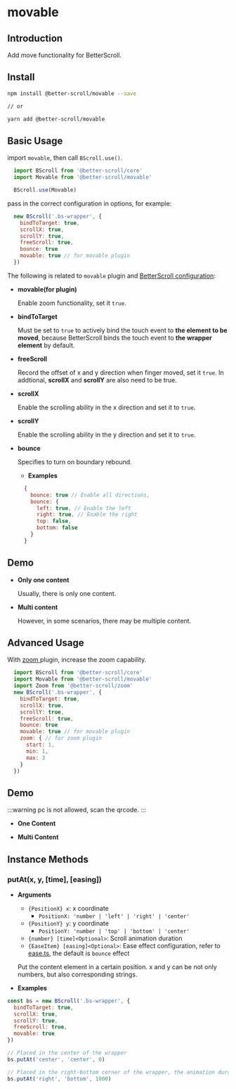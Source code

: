 # movable

## Introduction

Add move functionality for BetterScroll.

## Install

```bash
npm install @better-scroll/movable --save

// or

yarn add @better-scroll/movable
```

## Basic Usage

import `movable`, then call `BScroll.use()`.

```js
  import BScroll from '@better-scroll/core'
  import Movable from '@better-scroll/movable'

  BScroll.use(Movable)
```

pass in the correct configuration in options, for example:

```js
  new BScroll('.bs-wrapper', {
    bindToTarget: true,
    scrollX: true,
    scrollY: true,
    freeScroll: true,
    bounce: true
    movable: true // for movable plugin
  })
```

The following is related to `movable` plugin and [BetterScroll configuration](../guide/base-scroll-options.html):

- **movable(for plugin)**

  Enable zoom functionality, set it `true`.

- **bindToTarget**

  Must be set to `true` to actively bind the touch event to **the element to be moved**, because BetterScroll binds the touch event to **the wrapper element** by default.

- **freeScroll**

  Record the offset of x and y direction when finger moved, set it `true`. In addtional, **scrollX** and **scrollY** are also need to be true.

- **scrollX**

  Enable the scrolling ability in the x direction and set it to `true`.

- **scrollY**

  Enable the scrolling ability in the y direction and set it to `true`.

- **bounce**

  Specifies to turn on boundary rebound.

  - **Examples**

  ```js
    {
      bounce: true // Enable all directions,
      bounce: {
        left: true, // Enable the left
        right: true, // Enable the right
        top: false,
        bottom: false
      }
    }
  ```
## Demo

  - **Only one content**

    Usually, there is only one content.

    <demo qrcode-url="movable/default" :render-code="true">
      <template slot="code-template">
        <<< @/examples/vue/components/movable/default.vue?template
      </template>
      <template slot="code-script">
        <<< @/examples/vue/components/movable/default.vue?script
      </template>
      <template slot="code-style">
        <<< @/examples/vue/components/movable/default.vue?style
      </template>
      <movable-default slot="demo"></movable-default>
    </demo>

  - **Multi content**

    However, in some scenarios, there may be multiple content.

    <demo qrcode-url="movable/multi-content">
      <template slot="code-template">
        <<< @/examples/vue/components/movable/multi-content.vue?template
      </template>
      <template slot="code-script">
        <<< @/examples/vue/components/movable/multi-content.vue?script
      </template>
      <template slot="code-style">
        <<< @/examples/vue/components/movable/multi-content.vue?style
      </template>
      <movable-multi-content slot="demo"></movable-multi-content>
    </demo>

## Advanced Usage

With [ zoom ](./zoom.html#introduction) plugin, increase the zoom capability.

```js
  import BScroll from '@better-scroll/core'
  import Movable from '@better-scroll/movable'
  import Zoom from '@better-scroll/zoom'
  new BScroll('.bs-wrapper', {
    bindToTarget: true,
    scrollX: true,
    scrollY: true,
    freeScroll: true,
    bounce: true
    movable: true // for movable plugin
    zoom: { // for zoom plugin
      start: 1,
      min: 1,
      max: 3
    }
  })
```

## Demo

  :::warning
  pc is not allowed, scan the qrcode.
  :::

  - **One Content**

    <demo qrcode-url="movable/scale">
      <template slot="code-template">
        <<< @/examples/vue/components/movable/scale.vue?template
      </template>
      <template slot="code-script">
        <<< @/examples/vue/components/movable/scale.vue?script
      </template>
      <template slot="code-style">
        <<< @/examples/vue/components/movable/scale.vue?style
      </template>
      <movable-scale slot="demo"></movable-scale>
    </demo>

  - **Multi Content**

    <demo qrcode-url="movable/multi-content-scale">
      <template slot="code-template">
        <<< @/examples/vue/components/movable/multi-content-scale.vue?template
      </template>
      <template slot="code-script">
        <<< @/examples/vue/components/movable/multi-content-scale.vue?script
      </template>
      <template slot="code-style">
        <<< @/examples/vue/components/movable/multi-content-scale.vue?style
      </template>
      <movable-multi-content-scale slot="demo"></movable-multi-content-scale>
    </demo>

## Instance Methods

### putAt(x, y, [time], [easing]) <Badge text='2.0.4' />
  - **Arguments**
    - `{PositionX} x`: x coordinate
      - `PositionX: 'number | 'left' | 'right' | 'center'`
    - `{PositionY} y`: y coordinate
      - `PositionY: 'number | 'top' | 'bottom' | 'center'`
    - `{number} [time]<Optional>`: Scroll animation duration
    - `{EaseItem} [easing]<Optional>`: Ease effect configuration, refer to [ease.ts](https://github.com/ustbhuangyi/better-scroll/blob/dev/packages/shared-utils/src/ease.ts), the default is `bounce` effect

    Put the content element in a certain position. x and y can be not only numbers, but also corresponding strings.

  - **Examples**

  ```js
  const bs = new BScroll('.bs-wrapper', {
    bindToTarget: true,
    scrollX: true,
    scrollY: true,
    freeScroll: true,
    movable: true
  })

  // Placed in the center of the wrapper
  bs.putAt('center', 'center', 0)

  // Placed in the right-bottom corner of the wrapper, the animation duration is 1s
  bs.putAt('right', 'bottom', 1000)
  ```